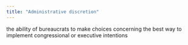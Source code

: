 ```yaml
---
title: "Administrative discretion"
---
```

the ability of bureaucrats to make choices concerning the best way to implement congressional or executive intentions

